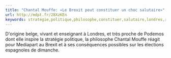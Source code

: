 ```yaml
---
title: "Chantal Mouffe: «Le Brexit peut constituer un choc salutaire»"
url: http://mdpt.fr/28XzKEn
keywords: stratégie,politique,philosophe,constituer,salutaire,londres,réagit,mouffe,choc,chantal,vivant,mediapart,élections,podemos,brexit
---
```

D'origine belge, vivant et enseignant à Londres, et très proche de Podemos dont elle inspire la stratégie politique, la philosophe Chantal Mouffe réagit pour Mediapart au Brexit et à ses conséquences possibles sur les élections espagnoles de dimanche.
